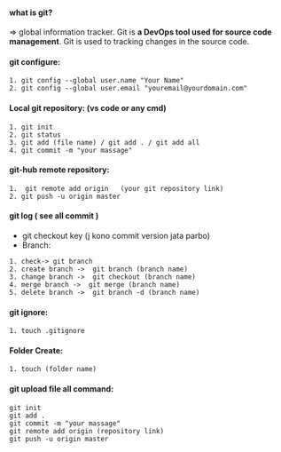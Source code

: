 #### what is git?
=> global information tracker. Git is **a DevOps tool used for source code management**. Git is used to tracking changes in the source code.

#### git configure:
```
1. git config --global user.name "Your Name"
2. git config --global user.email "youremail@yourdomain.com"
```

#### Local git repository: (vs code or any cmd)
```
1. git init
2. git status
3. git add (file name) / git add . / git add all
4. git commit -m "your massage"
```

#### git-hub remote repository:
```
1.  git remote add origin   (your git repository link)
2. git push -u origin master
```

#### git log ( see all commit )
* git checkout  key (j kono commit version jata parbo)
* Branch:
```
1. check-> git branch
2. create branch ->  git branch (branch name)
3. change branch ->  git checkout (branch name)
4. merge branch ->  git merge (branch name)
5. delete branch ->  git branch -d (branch name)
```

#### git ignore:
```
1. touch .gitignore
```
#### Folder Create:
```
1. touch (folder name)
```
#### git upload file all command:
```
git init
git add .
git commit -m "your massage"
git remote add origin (repository link)
git push -u origin master
```

